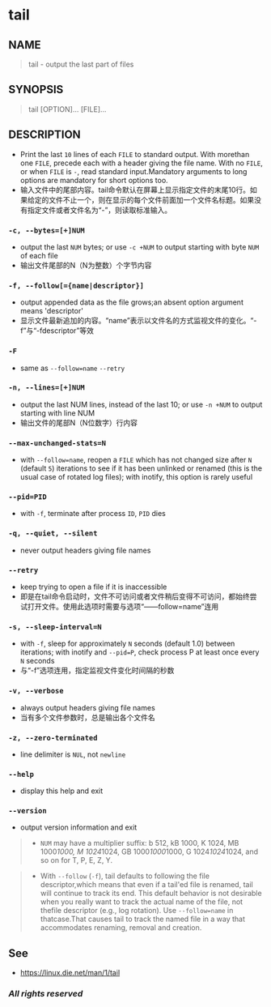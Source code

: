 # tail
## NAME      
> tail - output the last part of files

## SYNOPSIS         
> tail [OPTION]... [FILE]...

## DESCRIPTION         
- Print the last `10` lines of each `FILE` to standard output.  With morethan one `FILE`, precede each with a header giving the file name. With no `FILE`, or when `FILE` is `-`, read standard input.Mandatory arguments to long options are mandatory for short options too.
- 输入文件中的尾部内容。tail命令默认在屏幕上显示指定文件的末尾10行。如果给定的文件不止一个，则在显示的每个文件前面加一个文件名标题。如果没有指定文件或者文件名为“-”，则读取标准输入。

### `-c, --bytes=[+]NUM`
- output the last `NUM` bytes; or use `-c +NUM` to output starting with byte `NUM` of each file
- 输出文件尾部的N（N为整数）个字节内容

### `-f, --follow[={name|descriptor}]`
- output appended data as the file grows;an absent option argument means 'descriptor'
- 显示文件最新追加的内容。“name”表示以文件名的方式监视文件的变化。“-f”与“-fdescriptor”等效

### `-F`
- same as `--follow=name` `--retry`

### `-n, --lines=[+]NUM`
- output the last NUM lines, instead of the last 10; or use `-n +NUM` to output starting with line NUM
- 输出文件的尾部N（N位数字）行内容

### `--max-unchanged-stats=N`
- with `--follow=name`, reopen a `FILE` which has not changed size after `N` (default `5`) iterations to see if it has
been unlinked or renamed (this is the usual case of rotated log files); with inotify, this option is rarely useful

### `--pid=PID`
- with `-f`, terminate after process `ID`, `PID` dies

### `-q, --quiet, --silent`
- never output headers giving file names

### `--retry`
- keep trying to open a file if it is inaccessible
- 即是在tail命令启动时，文件不可访问或者文件稍后变得不可访问，都始终尝试打开文件。使用此选项时需要与选项“——follow=name”连用

### `-s, --sleep-interval=N`
- with `-f`, sleep for approximately `N` seconds (default 1.0) between iterations; with inotify and `--pid=P`, check process P at least once every `N` seconds
- 与“-f”选项连用，指定监视文件变化时间隔的秒数

### `-v, --verbose`
- always output headers giving file names
- 当有多个文件参数时，总是输出各个文件名

### `-z, --zero-terminated`
- line delimiter is `NUL`, not `newline`

### `--help` 
- display this help and exit

### `--version`
- output version information and exit

> - `NUM` may have a multiplier suffix: b 512, kB 1000, K 1024, MB 1000*1000, M 1024*1024, 
GB 1000*1000*1000, G 1024*1024*1024, and so on for T, P, E, Z, Y.

> - With `--follow` (`-f`), tail defaults to following the file descriptor,which means that even if a tail'ed file is renamed, tail will continue to track its end.  This default behavior is not desirable when you really want to track the actual name of the file, not thefile descriptor (e.g., log rotation).  Use `--follow=name` in thatcase.That causes tail to track the named file in a way that accommodates renaming, removal and creation.

## See
- <https://linux.die.net/man/1/tail>

### *All rights reserved*
